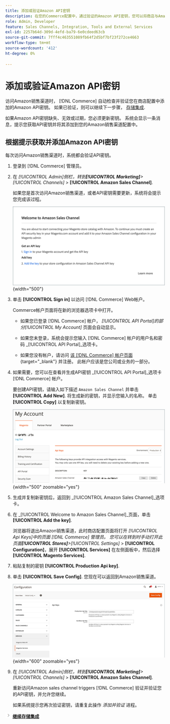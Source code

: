```yaml
---
title: 添加或验证Amazon API密钥
description: 在您的Commerce配置中，通过验证的Amazon API密钥，您可以将商店与Amazon卖方帐户集成。
role: Admin, Developer
feature: Sales Channels, Integration, Tools and External Services
exl-id: 2257b64d-309d-4efd-ba79-6e0cdeed63cb
source-git-commit: 7fff4c463551089fb64f2d5bf7bf23f272ce4663
workflow-type: tm+mt
source-wordcount: '412'
ht-degree: 0%

---
```


# 添加或验证Amazon API密钥

访问Amazon销售渠道时， [!DNL Commerce] 自动检查并验证您在商店配置中添加的Amazon API密钥。 如果已验证，则可以继续下一步骤， [存储集成](./store-integration.md).

如果Amazon API密钥缺失、无效或过期，您必须更新密钥。 系统会显示一条消息，提示您获取API密钥并将其添加到您的Amazon销售渠道配置中。

## 根据提示获取并添加Amazon API密钥

每次访问Amazon销售渠道时，系统都会验证API密钥。

1. 登录到 [!DNL Commerce] 管理员。

1. 在 _[!UICONTROL Admin]_侧栏，转到&#x200B;**[!UICONTROL Marketing]**>_[!UICONTROL Channels]_ > **[!UICONTROL Amazon Sales Channel]**.

   如果您是首次访问Amazon销售渠道，或者API密钥需要更新，系统将会提示您完成该过程。

   ![获取并添加Amazon API密钥提示](assets/amazon-api-verification-prompt.png){width="500"}

1. 单击 **[!UICONTROL Sign in]** 以访问 [!DNL Commerce] Web帐户。

   Commerce帐户页面将在新的浏览器选项卡中打开。

   - 如果您已登录 [!DNL Commerce] 帐户， _[!UICONTROL API Portal]_的部分_[!UICONTROL My Account]_ 页面会自动显示。

   - 如果您未登录，系统会提示您输入 [!DNL Commerce] 帐户的用户名和密码 _[!UICONTROL API Portal]_选项卡。

   - 如果您没有帐户，请访问 [该 [!DNL Commerce] 帐户页面](https://account.magento.com/customer/account/login/){target="_blank"} 并注册。 此帐户应该是您公司或业务的一部分。

1. 如果需要，您可以在查看并生成API密钥 _[!UICONTROL API Portal]_选项卡 [!DNL Commerce] 帐户。

   要创建API密钥，请输入如下描述 `Amazon Sales Channel` 并单击 **[!UICONTROL Add New]**. 将生成新的密钥，并显示您输入的名称。 单击 **[!UICONTROL Copy]** 以复制新密钥。

   ![生成或复制API密钥](assets/amazon-add-api-key.png){width="500" zoomable="yes"}

1. 生成并复制新密钥后，返回到 _[!UICONTROL Amazon Sales Channel]_选项卡。

1. 在 _[!UICONTROL Welcome to Amazon Sales Channel]_页面，单击&#x200B;**[!UICONTROL Add the key]**.

   浏览器将退出Amazon销售渠道，此时商店配置页面将打开 _[!UICONTROL Api Keys]_中的页面 [!DNL Commerce] 管理员。 您可以在转到时手动打开此页面&#x200B;**[!UICONTROL Stores]**>_[!UICONTROL Settings]_ > **[!UICONTROL Configuration]**，展开 **[!UICONTROL Services]** 在左侧面板中，然后选择 **[!UICONTROL Magento Services]**.

1. 粘贴复制的密钥 **[!UICONTROL Production Api key]**.

1. 单击 **[!UICONTROL Save Config]**. 您现在可以返回到Amazon销售渠道。

   ![在商店配置中添加API密钥](assets/config-magento-services-api-screen.png){width="600" zoomable="yes"}

1. 在 _[!UICONTROL Admin]_侧栏，转到&#x200B;**[!UICONTROL Marketing]**>_[!UICONTROL Channels]_ > **[!UICONTROL Amazon Sales Channel]**.

   重新访问Amazon sales channel triggers [!DNL Commerce] 验证并验证您的API密钥，并允许您继续。

   如果系统提示您再次验证密钥，请重复此操作 _添加并验证_ 进程。

![“下一步”图标](assets/btn-next.png) [**继续存储集成**](./store-integration.md)
